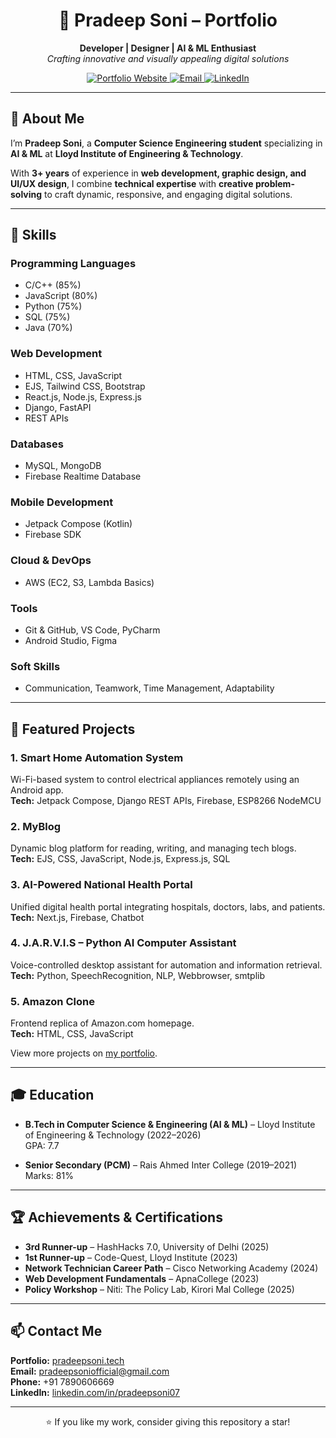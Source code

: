 <h1 align="center">🚀 Pradeep Soni – Portfolio</h1>

<p align="center">
  <strong>Developer | Designer | AI & ML Enthusiast</strong><br>
  <em>Crafting innovative and visually appealing digital solutions</em>
</p>

<p align="center">
  <a href="https://pradeepsoni.tech" target="_blank">
    <img src="https://img.shields.io/badge/Website-pradeepsoni.tech-blue?style=for-the-badge&logo=google-chrome" alt="Portfolio Website">
  </a>
  <a href="mailto:pradeepsoniofficial@gmail.com">
    <img src="https://img.shields.io/badge/Email-pradeepsoniofficial%40gmail.com-red?style=for-the-badge&logo=gmail" alt="Email">
  </a>
  <a href="https://www.linkedin.com/in/pradeepsoni07" target="_blank">
    <img src="https://img.shields.io/badge/LinkedIn-Pradeep%20Soni-blue?style=for-the-badge&logo=linkedin" alt="LinkedIn">
  </a>
</p>

---

## 📌 About Me
I’m **Pradeep Soni**, a **Computer Science Engineering student** specializing in **AI & ML** at **Lloyd Institute of Engineering & Technology**.

With **3+ years** of experience in **web development, graphic design, and UI/UX design**, I combine **technical expertise** with **creative problem-solving** to craft dynamic, responsive, and engaging digital solutions.

---

## 🎯 Skills

### **Programming Languages**
- C/C++ (85%)
- JavaScript (80%)
- Python (75%)
- SQL (75%)
- Java (70%)

### **Web Development**
- HTML, CSS, JavaScript
- EJS, Tailwind CSS, Bootstrap
- React.js, Node.js, Express.js
- Django, FastAPI
- REST APIs

### **Databases**
- MySQL, MongoDB
- Firebase Realtime Database

### **Mobile Development**
- Jetpack Compose (Kotlin)
- Firebase SDK

### **Cloud & DevOps**
- AWS (EC2, S3, Lambda Basics)

### **Tools**
- Git & GitHub, VS Code, PyCharm
- Android Studio, Figma

### **Soft Skills**
- Communication, Teamwork, Time Management, Adaptability

---

## 💼 Featured Projects

### **1. Smart Home Automation System**
Wi-Fi-based system to control electrical appliances remotely using an Android app.  
**Tech:** Jetpack Compose, Django REST APIs, Firebase, ESP8266 NodeMCU

### **2. MyBlog**
Dynamic blog platform for reading, writing, and managing tech blogs.  
**Tech:** EJS, CSS, JavaScript, Node.js, Express.js, SQL

### **3. AI-Powered National Health Portal**
Unified digital health portal integrating hospitals, doctors, labs, and patients.  
**Tech:** Next.js, Firebase, Chatbot

### **4. J.A.R.V.I.S – Python AI Computer Assistant**
Voice-controlled desktop assistant for automation and information retrieval.  
**Tech:** Python, SpeechRecognition, NLP, Webbrowser, smtplib

### **5. Amazon Clone**
Frontend replica of Amazon.com homepage.  
**Tech:** HTML, CSS, JavaScript

View more projects on [my portfolio](https://pradeepsoni.tech).

---

## 🎓 Education

- **B.Tech in Computer Science & Engineering (AI & ML)** – Lloyd Institute of Engineering & Technology (2022–2026)  
  GPA: 7.7

- **Senior Secondary (PCM)** – Rais Ahmed Inter College (2019–2021)  
  Marks: 81%

---

## 🏆 Achievements & Certifications
- **3rd Runner-up** – HashHacks 7.0, University of Delhi (2025)
- **1st Runner-up** – Code-Quest, Lloyd Institute (2023)
- **Network Technician Career Path** – Cisco Networking Academy (2024)
- **Web Development Fundamentals** – ApnaCollege (2023)
- **Policy Workshop** – Niti: The Policy Lab, Kirori Mal College (2025)

---

## 📫 Contact Me

**Portfolio:** [pradeepsoni.tech](https://pradeepsoni.tech)  
**Email:** [pradeepsoniofficial@gmail.com](mailto:pradeepsoniofficial@gmail.com)  
**Phone:** +91 7890606669  
**LinkedIn:** [linkedin.com/in/pradeepsoni07](https://linkedin.com/in/pradeepsoni07)  

---

<p align="center">
  ⭐ If you like my work, consider giving this repository a star!
</p>
